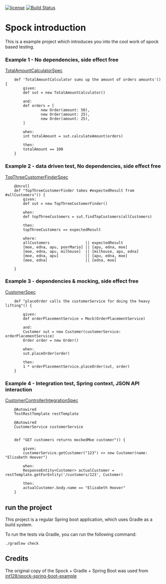 [![license](https://img.shields.io/badge/license-Apache%20License%202.0-blue.svg?style=flat)](http://www.apache.org/licenses/LICENSE-2.0)
[![Build Status](https://travis-ci.org/mariodavid/spock-introduction.svg?branch=master)](https://travis-ci.org/mariodavid/spock-introduction)

# Spock introduction

This is a example project which introduces you into the cool work of spock based testing.


### Example 1 - No dependencies, side effect free

[TotalAmountCalculatorSpec](https://github.com/mariodavid/spock-introduction/blob/master/src/test/groovy/com/rtcab/spock/introduction/example1/TotalAmountCalculatorSpec.groovy)

```
    def 'TotalAmountCalculator sums up the amount of orders amounts'() {
        given:
        def sut = new TotalAmountCalculator()

        and:
        def orders = [
                new Order(amount: 50),
                new Order(amount: 25),
                new Order(amount: 25),
        ]

        when:
        int totalAmount = sut.calculateAmount(orders)

        then:
        totalAmount == 100
    }
```

### Example 2 - data driven test, No dependencies, side effect free

[TopThreeCustomerFinderSpec](https://github.com/mariodavid/spock-introduction/blob/master/src/test/groovy/com/rtcab/spock/introduction/example2/TopThreeCustomerFinderSpec.groovy)

```
    @Unroll
    def "TopThreeCustomerFinder takes #expectedResult from #allCustomers"() {
        given:
        def sut = new TopThreeCustomerFinder()

        when:
        def topThreeCustomers = sut.findTopCustomers(allCustomers)

        then:
        topThreeCustomers == expectedResult

        where:
        allCustomers                || expectedResult
        [moe, edna, apu, poorMario] || [apu, edna, moe]
        [moe, edna, apu, milhouse]  || [milhouse, apu, edna]
        [moe, edna, apu]            || [apu, edna, moe]
        [moe, edna]                 || [edna, moe]

    }
```


### Example 3 - dependencies & mocking, side effect free

[CustomerSpec](https://github.com/mariodavid/spock-introduction/blob/master/src/test/groovy/com/rtcab/spock/introduction/example3/CustomerSpec.groovy)

```
    def "placeOrder calls the customerService for doing the heavy lifting"() {

        given:
        def orderPlacementService = Mock(OrderPlacementService)

        and:
        Customer sut = new Customer(customerService: orderPlacementService)
        Order order = new Order()

        when:
        sut.placeOrder(order)

        then:
        1 * orderPlacementService.placeOrder(sut, order)
    }
```


### Example 4 - Integration test, Spring context, JSON API interaction

[CustomerControllerIntegrationSpec](https://github.com/mariodavid/spock-introduction/blob/master/src/test/groovy/com/rtcab/spock/introduction/example4/CustomerControllerIntegrationSpec.groovy)

```
    @Autowired
    TestRestTemplate restTemplate

    @Autowired
    CustomerService customerService


    def "GET customers returns mockedMoe customer"() {

        given:
        customerService.getCustomer("123") >> new Customer(name: "Elizabeth Hoover")

        when:
        ResponseEntity<Customer> actualCustomer = restTemplate.getForEntity('/customers/123', Customer)

        then:
        actualCustomer.body.name == "Elizabeth Hoover"
    }
```


## run the project

This project is a regular Spring boot application, which uses Gradle as a build system.

To run the tests via Gradle, you can run the following command:

`./gradlew check`



## Credits

The original copy of the Spock + Gradle + Spring Boot was used from [int128/spock-spring-boot-example](https://github.com/int128/spock-spring-boot-example)
